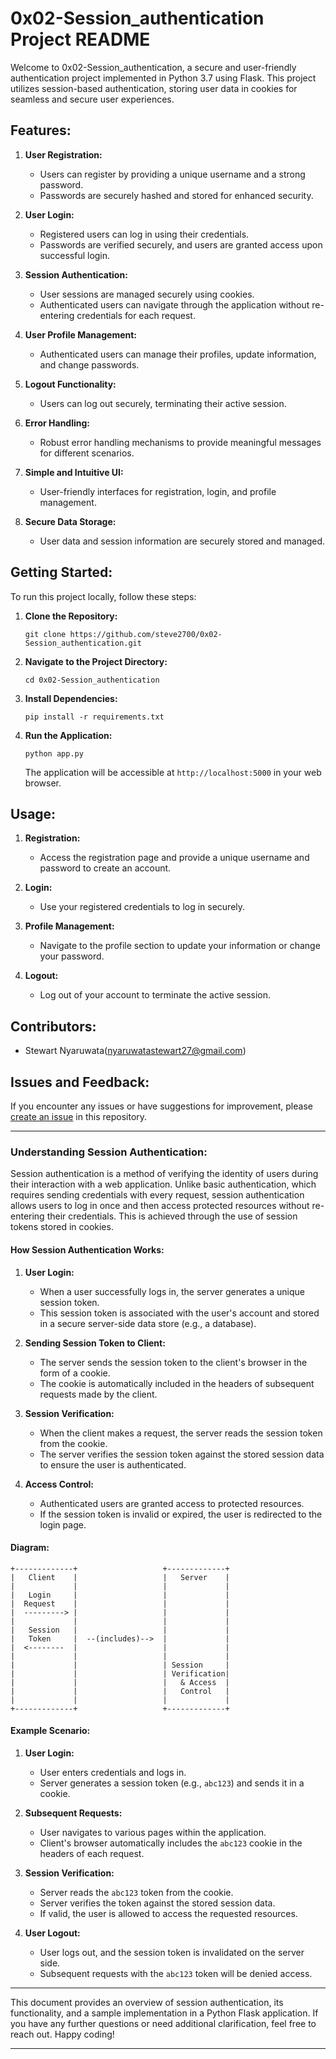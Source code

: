 
# 0x02-Session_authentication Project README

Welcome to 0x02-Session_authentication, a secure and user-friendly authentication project implemented in Python 3.7 using Flask. This project utilizes session-based authentication, storing user data in cookies for seamless and secure user experiences.

## Features:

1. **User Registration:**
   - Users can register by providing a unique username and a strong password.
   - Passwords are securely hashed and stored for enhanced security.

2. **User Login:**
   - Registered users can log in using their credentials.
   - Passwords are verified securely, and users are granted access upon successful login.

3. **Session Authentication:**
   - User sessions are managed securely using cookies.
   - Authenticated users can navigate through the application without re-entering credentials for each request.

4. **User Profile Management:**
   - Authenticated users can manage their profiles, update information, and change passwords.

5. **Logout Functionality:**
   - Users can log out securely, terminating their active session.

6. **Error Handling:**
   - Robust error handling mechanisms to provide meaningful messages for different scenarios.

7. **Simple and Intuitive UI:**
   - User-friendly interfaces for registration, login, and profile management.

8. **Secure Data Storage:**
   - User data and session information are securely stored and managed.

## Getting Started:

To run this project locally, follow these steps:

1. **Clone the Repository:**
   ```
   git clone https://github.com/steve2700/0x02-Session_authentication.git
   ```

2. **Navigate to the Project Directory:**
   ```
   cd 0x02-Session_authentication
   ```

3. **Install Dependencies:**
   ```
   pip install -r requirements.txt
   ```

4. **Run the Application:**
   ```
   python app.py
   ```

   The application will be accessible at `http://localhost:5000` in your web browser.

## Usage:

1. **Registration:**
   - Access the registration page and provide a unique username and password to create an account.

2. **Login:**
   - Use your registered credentials to log in securely.

3. **Profile Management:**
   - Navigate to the profile section to update your information or change your password.

4. **Logout:**
   - Log out of your account to terminate the active session.

## Contributors:

- Stewart Nyaruwata(nyaruwatastewart27@gmail.com)

## Issues and Feedback:

If you encounter any issues or have suggestions for improvement, please [create an issue](https://github.com/steve2700/0x02-Session_authentication/issues) in this repository.

---

### Understanding Session Authentication:

Session authentication is a method of verifying the identity of users during their interaction with a web application. Unlike basic authentication, which requires sending credentials with every request, session authentication allows users to log in once and then access protected resources without re-entering their credentials. This is achieved through the use of session tokens stored in cookies.

#### How Session Authentication Works:

1. **User Login:**
   - When a user successfully logs in, the server generates a unique session token.
   - This session token is associated with the user's account and stored in a secure server-side data store (e.g., a database).

2. **Sending Session Token to Client:**
   - The server sends the session token to the client's browser in the form of a cookie.
   - The cookie is automatically included in the headers of subsequent requests made by the client.

3. **Session Verification:**
   - When the client makes a request, the server reads the session token from the cookie.
   - The server verifies the session token against the stored session data to ensure the user is authenticated.

4. **Access Control:**
   - Authenticated users are granted access to protected resources.
   - If the session token is invalid or expired, the user is redirected to the login page.

#### Diagram:

```
+-------------+                   +-------------+
|   Client    |                   |   Server    |
|             |                   |             |
|   Login     |                   |             |
|  Request    |                   |             |
|  ---------> |                   |             |
|             |                   |             |
|   Session   |                   |             |
|   Token     |  --(includes)-->  |             |
|  <--------  |                   |             |
|             |                   |             |
|             |                   | Session     |
|             |                   | Verification|
|             |                   |   & Access  |
|             |                   |   Control   |
|             |                   |             |
+-------------+                   +-------------+
```

#### Example Scenario:

1. **User Login:**
   - User enters credentials and logs in.
   - Server generates a session token (e.g., `abc123`) and sends it in a cookie.

2. **Subsequent Requests:**
   - User navigates to various pages within the application.
   - Client's browser automatically includes the `abc123` cookie in the headers of each request.

3. **Session Verification:**
   - Server reads the `abc123` token from the cookie.
   - Server verifies the token against the stored session data.
   - If valid, the user is allowed to access the requested resources.

4. **User Logout:**
   - User logs out, and the session token is invalidated on the server side.
   - Subsequent requests with the `abc123` token will be denied access.

---

This document provides an overview of session authentication, its functionality, and a sample implementation in a Python Flask application. If you have any further questions or need additional clarification, feel free to reach out. Happy coding!

---
